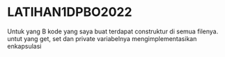 # LATIHAN1DPBO2022

Untuk yang B kode yang saya buat terdapat construktur di semua filenya.
untut yang get, set dan private variabelnya mengimplementasikan enkapsulasi
